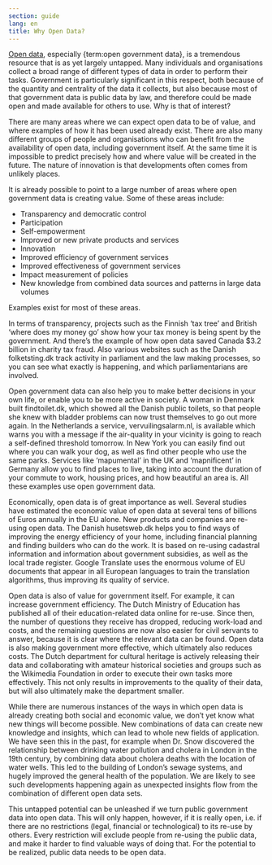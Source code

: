 ```yaml
---
section: guide
lang: en
title: Why Open Data?
---
```


[Open data](/glossary/en/terms/open-data/), especially {term:open government data}, is a tremendous resource that is as yet largely untapped. Many individuals and organisations collect a broad range of different types of data in order to perform their tasks. Government is particularly significant in this respect, both because of the quantity and centrality of the data it collects, but also because most of that government data is public data by law, and therefore could be made open and made available for others to use. Why is that of interest?

There are many areas where we can expect open data to be of value, and where examples of how it has been used already exist. There are also many different groups of people and organisations who can benefit from the availability of open data, including government itself. At the same time it is impossible to predict precisely how and where value will be created in the future. The nature of innovation is that developments often comes from unlikely places.

It is already possible to point to a large number of areas where open government data is creating value. Some of these areas include:

-   Transparency and democratic control
-   Participation
-   Self-empowerment
-   Improved or new private products and services
-   Innovation
-   Improved efficiency of government services
-   Improved effectiveness of government services
-   Impact measurement of policies
-   New knowledge from combined data sources and patterns in large data volumes

Examples exist for most of these areas.

In terms of transparency, projects such as the Finnish ‘tax tree’ and British ‘where does my money go’ show how your tax money is being spent by the government. And there’s the example of how open data saved Canada \$3.2 billion in charity tax fraud. Also various websites such as the Danish folketsting.dk track activity in parliament and the law making processes, so you can see what exactly is happening, and which parliamentarians are involved.

Open government data can also help you to make better decisions in your own life, or enable you to be more active in society. A woman in Denmark built findtoilet.dk, which showed all the Danish public toilets, so that people she knew with bladder problems can now trust themselves to go out more again. In the Netherlands a service, vervuilingsalarm.nl, is available which warns you with a message if the air-quality in your vicinity is going to reach a self-defined threshold tomorrow. In New York you can easily find out where you can walk your dog, as well as find other people who use the same parks. Services like ‘mapumental’ in the UK and ‘mapnificent’ in Germany allow you to find places to live, taking into account the duration of your commute to work, housing prices, and how beautiful an area is. All these examples use open government data.

Economically, open data is of great importance as well. Several studies have estimated the economic value of open data at several tens of billions of Euros annually in the EU alone. New products and companies are re-using open data. The Danish husetsweb.dk helps you to find ways of improving the energy efficiency of your home, including financial planning and finding builders who can do the work. It is based on re-using cadastral information and information about government subsidies, as well as the local trade register. Google Translate uses the enormous volume of EU documents that appear in all European languages to train the translation algorithms, thus improving its quality of service.

Open data is also of value for government itself. For example, it can increase government efficiency. The Dutch Ministry of Education has published all of their education-related data online for re-use. Since then, the number of questions they receive has dropped, reducing work-load and costs, and the remaining questions are now also easier for civil servants to answer, because it is clear where the relevant data can be found. Open data is also making government more effective, which ultimately also reduces costs. The Dutch department for cultural heritage is actively releasing their data and collaborating with amateur historical societies and groups such as the Wikimedia Foundation in order to execute their own tasks more effectively. This not only results in improvements to the quality of their data, but will also ultimately make the department smaller.

While there are numerous instances of the ways in which open data is already creating both social and economic value, we don’t yet know what new things will become possible. New combinations of data can create new knowledge and insights, which can lead to whole new fields of application. We have seen this in the past, for example when Dr. Snow discovered the relationship between drinking water pollution and cholera in London in the 19th century, by combining data about cholera deaths with the location of water wells. This led to the building of London’s sewage systems, and hugely improved the general health of the population. We are likely to see such developments happening again as unexpected insights flow from the combination of different open data sets.

This untapped potential can be unleashed if we turn public government data into open data. This will only happen, however, if it is really open, i.e. if there are no restrictions (legal, financial or technological) to its re-use by others. Every restriction will exclude people from re-using the public data, and make it harder to find valuable ways of doing that. For the potential to be realized, public data needs to be open data.